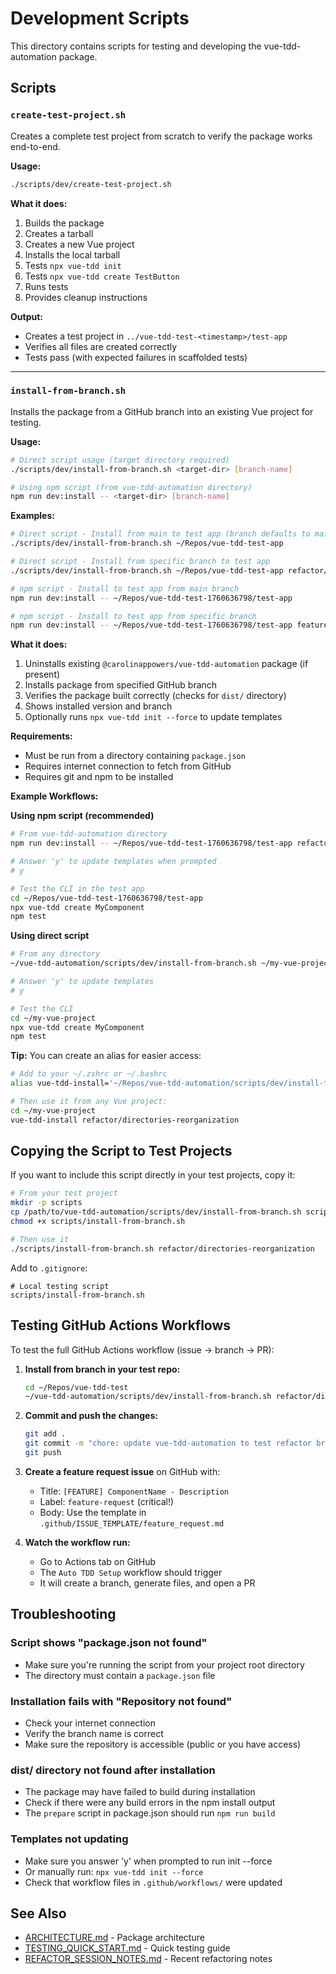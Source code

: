 # Development Scripts

This directory contains scripts for testing and developing the vue-tdd-automation package.

## Scripts

### `create-test-project.sh`

Creates a complete test project from scratch to verify the package works end-to-end.

**Usage:**
```bash
./scripts/dev/create-test-project.sh
```

**What it does:**
1. Builds the package
2. Creates a tarball
3. Creates a new Vue project
4. Installs the local tarball
5. Tests `npx vue-tdd init`
6. Tests `npx vue-tdd create TestButton`
7. Runs tests
8. Provides cleanup instructions

**Output:**
- Creates a test project in `../vue-tdd-test-<timestamp>/test-app`
- Verifies all files are created correctly
- Tests pass (with expected failures in scaffolded tests)

---

### `install-from-branch.sh`

Installs the package from a GitHub branch into an existing Vue project for testing.

**Usage:**
```bash
# Direct script usage (target directory required)
./scripts/dev/install-from-branch.sh <target-dir> [branch-name]

# Using npm script (from vue-tdd-automation directory)
npm run dev:install -- <target-dir> [branch-name]
```

**Examples:**
```bash
# Direct script - Install from main to test app (branch defaults to main)
./scripts/dev/install-from-branch.sh ~/Repos/vue-tdd-test-app

# Direct script - Install from specific branch to test app
./scripts/dev/install-from-branch.sh ~/Repos/vue-tdd-test-app refactor/directories-reorganization

# npm script - Install to test app from main branch
npm run dev:install -- ~/Repos/vue-tdd-test-1760636798/test-app

# npm script - Install to test app from specific branch
npm run dev:install -- ~/Repos/vue-tdd-test-1760636798/test-app feature/streamline-install-script
```

**What it does:**
1. Uninstalls existing `@carolinappowers/vue-tdd-automation` package (if present)
2. Installs package from specified GitHub branch
3. Verifies the package built correctly (checks for `dist/` directory)
4. Shows installed version and branch
5. Optionally runs `npx vue-tdd init --force` to update templates

**Requirements:**
- Must be run from a directory containing `package.json`
- Requires internet connection to fetch from GitHub
- Requires git and npm to be installed

**Example Workflows:**

**Using npm script (recommended)**
```bash
# From vue-tdd-automation directory
npm run dev:install -- ~/Repos/vue-tdd-test-1760636798/test-app refactor/directories-reorganization

# Answer 'y' to update templates when prompted
# y

# Test the CLI in the test app
cd ~/Repos/vue-tdd-test-1760636798/test-app
npx vue-tdd create MyComponent
npm test
```

**Using direct script**
```bash
# From any directory
~/vue-tdd-automation/scripts/dev/install-from-branch.sh ~/my-vue-project refactor/directories-reorganization

# Answer 'y' to update templates
# y

# Test the CLI
cd ~/my-vue-project
npx vue-tdd create MyComponent
npm test
```

**Tip:** You can create an alias for easier access:
```bash
# Add to your ~/.zshrc or ~/.bashrc
alias vue-tdd-install='~/Repos/vue-tdd-automation/scripts/dev/install-from-branch.sh'

# Then use it from any Vue project:
cd ~/my-vue-project
vue-tdd-install refactor/directories-reorganization
```

## Copying the Script to Test Projects

If you want to include this script directly in your test projects, copy it:

```bash
# From your test project
mkdir -p scripts
cp /path/to/vue-tdd-automation/scripts/dev/install-from-branch.sh scripts/
chmod +x scripts/install-from-branch.sh

# Then use it
./scripts/install-from-branch.sh refactor/directories-reorganization
```

Add to `.gitignore`:
```
# Local testing script
scripts/install-from-branch.sh
```

## Testing GitHub Actions Workflows

To test the full GitHub Actions workflow (issue → branch → PR):

1. **Install from branch in your test repo:**
   ```bash
   cd ~/Repos/vue-tdd-test
   ~/vue-tdd-automation/scripts/dev/install-from-branch.sh refactor/directories-reorganization
   ```

2. **Commit and push the changes:**
   ```bash
   git add .
   git commit -m "chore: update vue-tdd-automation to test refactor branch"
   git push
   ```

3. **Create a feature request issue** on GitHub with:
   - Title: `[FEATURE] ComponentName - Description`
   - Label: `feature-request` (critical!)
   - Body: Use the template in `.github/ISSUE_TEMPLATE/feature_request.md`

4. **Watch the workflow run:**
   - Go to Actions tab on GitHub
   - The `Auto TDD Setup` workflow should trigger
   - It will create a branch, generate files, and open a PR

## Troubleshooting

### Script shows "package.json not found"
- Make sure you're running the script from your project root directory
- The directory must contain a `package.json` file

### Installation fails with "Repository not found"
- Check your internet connection
- Verify the branch name is correct
- Make sure the repository is accessible (public or you have access)

### dist/ directory not found after installation
- The package may have failed to build during installation
- Check if there were any build errors in the npm install output
- The `prepare` script in package.json should run `npm run build`

### Templates not updating
- Make sure you answer 'y' when prompted to run init --force
- Or manually run: `npx vue-tdd init --force`
- Check that workflow files in `.github/workflows/` were updated

## See Also

- [ARCHITECTURE.md](../../docs/ARCHITECTURE.md) - Package architecture
- [TESTING_QUICK_START.md](../../docs/TESTING_QUICK_START.md) - Quick testing guide
- [REFACTOR_SESSION_NOTES.md](../../REFACTOR_SESSION_NOTES.md) - Recent refactoring notes
